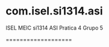 com.isel.si1314.asi
===================
ISEL MEIC si1314 ASI Pratica 4 Grupo 5

===================
